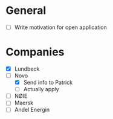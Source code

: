 # General
- [ ] Write motivation for open application

# Companies
- [x] Lundbeck
- [ ] Novo
	- [x] Send info to Patrick
	- [ ] Actually apply
- [ ] NØIE
- [ ] Maersk
- [ ] Andel Energin